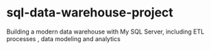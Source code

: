 # sql-data-warehouse-project
Building a modern data warehouse with My SQL Server, including ETL processes , data modeling and analytics 
